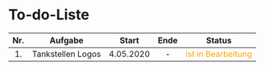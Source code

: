 # To-do-Liste

  | <center> Nr. </center> | <center> Aufgabe </center> | <center> Start </center> | <center> Ende </center> | <center> Status </center> |
  | ---:|:---:| -----:| -----:| -----:|
  | <center> 1. </center> | <center> Tankstellen Logos </center> | <center>4.05.2020 </center> | <center> - </center> | <center> <span style="color:orange">ist in Bearbeitung</span> </center> |
